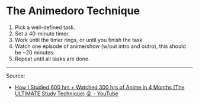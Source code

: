 # The Animedoro Technique

1. Pick a well-defined task.
2. Set a 40-minute timer.
3. Work until the timer rings, or until you finish the task.
4. Watch one episode of anime/show (w/out intro and outro), this should be ~20 minutes.
5. Repeat until all tasks are done.

---

Source:

- [How I Studied 600 hrs + Watched 300 hrs of Anime in 4 Months (The ULTIMATE Study Technique) 😲 - YouTube](https://www.youtube.com/watch?v=bUjGZJIgse0)